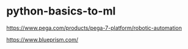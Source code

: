 # python-basics-to-ml


https://www.pega.com/products/pega-7-platform/robotic-automation

https://www.blueprism.com/
